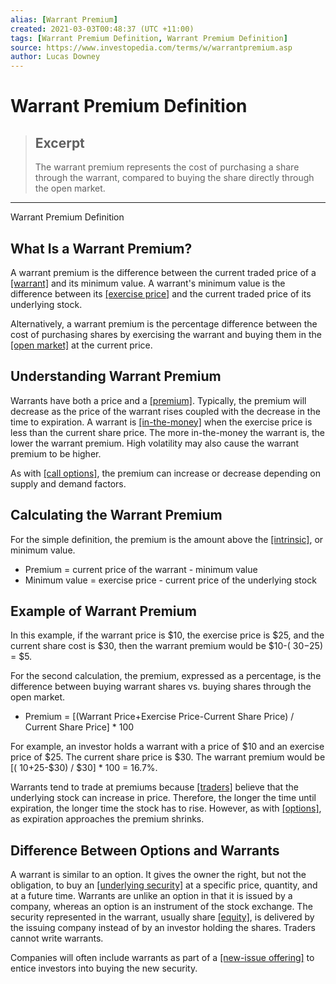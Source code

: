 ```yaml
---
alias: [Warrant Premium]
created: 2021-03-03T00:48:37 (UTC +11:00)
tags: [Warrant Premium Definition, Warrant Premium Definition]
source: https://www.investopedia.com/terms/w/warrantpremium.asp
author: Lucas Downey
---
```


# Warrant Premium Definition

> ## Excerpt
> The warrant premium represents the cost of purchasing a share through the warrant, compared to buying the share directly through the open market.

---

Warrant Premium Definition
## What Is a Warrant Premium?

A warrant premium is the difference between the current traded price of a [[warrant]](https://www.investopedia.com/terms/w/warrant.asp) and its minimum value. A warrant's minimum value is the difference between its [[exercise price]](https://www.investopedia.com/terms/e/exerciseprice.asp) and the current traded price of its underlying stock.

Alternatively, a warrant premium is the percentage difference between the cost of purchasing shares by exercising the warrant and buying them in the [[open market]](https://www.investopedia.com/terms/o/open-market.asp) at the current price.

## Understanding Warrant Premium

Warrants have both a price and a [[premium]](https://www.investopedia.com/terms/p/premium.asp). Typically, the premium will decrease as the price of the warrant rises coupled with the decrease in the time to expiration. A warrant is [[in-the-money]](https://www.investopedia.com/terms/i/inthemoney.asp) when the exercise price is less than the current share price. The more in-the-money the warrant is, the lower the warrant premium. High volatility may also cause the warrant premium to be higher.

As with [[call options]](https://www.investopedia.com/terms/c/calloption.asp), the premium can increase or decrease depending on supply and demand factors.

## Calculating the Warrant Premium

For the simple definition, the premium is the amount above the [[intrinsic]](https://www.investopedia.com/terms/i/intrinsicvalue.asp), or minimum value.

-   Premium = current price of the warrant - minimum value
-   Minimum value = exercise price - current price of the underlying stock

## Example of Warrant Premium

In this example, if the warrant price is $10, the exercise price is $25, and the current share cost is $30, then the warrant premium would be $10-( $30-$25) = $5.

For the second calculation, the premium, expressed as a percentage, is the difference between buying warrant shares vs. buying shares through the open market.

-   Premium = \[(Warrant Price+Exercise Price-Current Share Price) / Current Share Price\] \* 100

For example, an investor holds a warrant with a price of $10 and an exercise price of $25. The current share price is $30. The warrant premium would be \[( $10+$25-$30) / $30\] \* 100 = 16.7%.

Warrants tend to trade at premiums because [[traders]](https://www.investopedia.com/terms/t/trader.asp) believe that the underlying stock can increase in price. Therefore, the longer the time until expiration, the longer time the stock has to rise. However, as with [[options]](https://www.investopedia.com/terms/o/option.asp), as expiration approaches the premium shrinks.

## Difference Between Options and Warrants

A warrant is similar to an option. It gives the owner the right, but not the obligation, to buy an [[underlying security]](https://www.investopedia.com/terms/u/underlying-security.asp) at a specific price, quantity, and at a future time. Warrants are unlike an option in that it is issued by a company, whereas an option is an instrument of the stock exchange. The security represented in the warrant, usually share [[equity]](https://www.investopedia.com/terms/e/equity.asp), is delivered by the issuing company instead of by an investor holding the shares. Traders cannot write warrants.

Companies will often include warrants as part of a [[new-issue offering]](https://www.investopedia.com/terms/i/ipo.asp) to entice investors into buying the new security.

